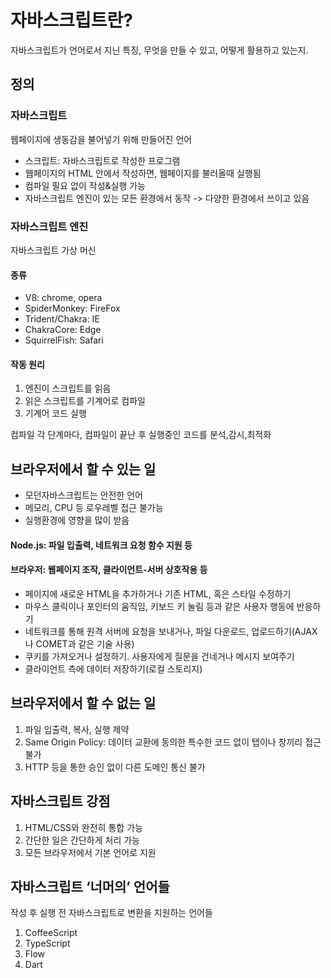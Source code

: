 # 자바스크립트란?

자바스크립트가 언어로서 지닌 특징, 무엇을 만들 수 있고, 어떻게 활용하고 있는지.

## 정의

### 자바스크립트
웹페이지에 생동감을 불어넣기 위해 만들어진 언어

- 스크립트: 자바스크립트로 작성한 프로그램
- 웹페이지의 HTML 안에서 작성하면, 웹페이지를 불러올때 실행됨
- 컴파일 필요 없이 작성&실행 가능
- 자바스크립트 엔진이 있는 모든 환경에서 동작
-> 다양한 환경에서 쓰이고 있음

### 자바스크립트 엔진
자바스크립트 가상 머신

#### 종류
- V8: chrome, opera
- SpiderMonkey: FireFox
- Trident/Chakra: IE
- ChakraCore: Edge
- SquirrelFish: Safari

#### 작동 원리
1. 엔진이 스크립트를 읽음
2. 읽은 스크립트를 기계어로 컴파일
3. 기계어 코드 실행

컴파일 각 단계마다, 컴파일이 끝난 후 실행중인 코드를 분석,감시,최적화

## 브라우저에서 할 수 있는 일
- 모던자바스크립트는 안전한 언어
- 메모리, CPU 등 로우레벨 접근 불가능
- 실행환경에 영향을 많이 받음

#### Node.js: 파일 입출력, 네트워크 요청 함수 지원 등
#### 브라우저: 웹페이지 조작, 클라이언트-서버 상호작용 등
- 페이지에 새로운 HTML을 추가하거나 기존 HTML, 혹은 스타일 수정하기
- 마우스 클릭이나 포인터의 움직임, 키보드 키 눌림 등과 같은 사용자 행동에 반응하기
- 네트워크를 통해 원격 서버에 요청을 보내거나, 파일 다운로드, 업로드하기(AJAX나 COMET과 같은 기술 사용)
- 쿠키를 가져오거나 설정하기. 사용자에게 질문을 건네거나 메시지 보여주기
- 클라이언트 측에 데이터 저장하기(로컬 스토리지)

## 브라우저에서 할 수 없는 일 
1. 파일 입출력, 복사, 실행 제약
2. Same Origin Policy: 데이터 교환에 동의한 특수한 코드 없이 탭이나 창끼리 접근 불가
3. HTTP 등을 통한 승인 없이 다른 도메인 통신 불가

## 자바스크립트 강점
1. HTML/CSS와 완전히 통합 가능
2. 간단한 일은 간단하게 처리 가능
3. 모든 브라우저에서 기본 언어로 지원

## 자바스크립트 ‘너머의’ 언어들
작성 후 실행 전 자바스크립트로 변환을 지원하는 언어들
1. CoffeeScript
2. TypeScript
3. Flow
4. Dart


